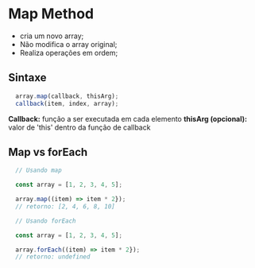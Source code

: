 # Map Method

- cria um novo array;
- Não modifica o array original;
- Realiza operações em ordem;

## Sintaxe

~~~javascript
  array.map(callback, thisArg);
  callback(item, index, array);
~~~

**Callback:** função a ser executada em cada elemento
**thisArg (opcional):** valor de 'this' dentro da função de callback

## Map vs forEach

~~~javascript
  // Usando map

  const array = [1, 2, 3, 4, 5];

  array.map((item) => item * 2});
  // retorno: [2, 4, 6, 8, 10]

  // Usando forEach

  const array = [1, 2, 3, 4, 5];

  array.forEach((item) => item * 2});
  // retorno: undefined

~~~